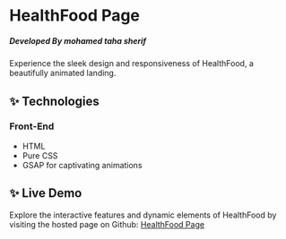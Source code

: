 # HealthFood Page
##### _Developed By mohamed taha sherif_

Experience the sleek design and responsiveness of HealthFood, a beautifully animated landing.

## ✨ Technologies
### Front-End

- HTML 
- Pure CSS
- GSAP for captivating animations




## ✨ Live Demo

Explore the interactive features and dynamic elements of HealthFood by visiting the hosted page on Github:
[HealthFood Page](https://mhmdtahasherif.github.io/Food/)